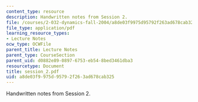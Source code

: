 ```yaml
---
content_type: resource
description: Handwritten notes from Session 2.
file: /courses/2-032-dynamics-fall-2004/a8de03f9975d95792f263ad678cab325_session_2.pdf
file_type: application/pdf
learning_resource_types:
- Lecture Notes
ocw_type: OCWFile
parent_title: Lecture Notes
parent_type: CourseSection
parent_uid: d0882e89-0897-6753-eb54-8bed3461dba3
resourcetype: Document
title: session_2.pdf
uid: a8de03f9-975d-9579-2f26-3ad678cab325
---
```

Handwritten notes from Session 2.

